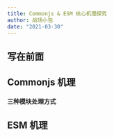 ```yaml
---
title: Commonjs & ESM 核心机理探究
author: 战场小包
date: "2021-03-30"
---
```


## 写在前面

## Commonjs 机理

#### 三种模块处理方式

## ESM 机理
